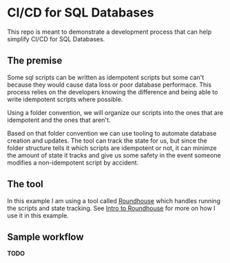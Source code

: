 # CI/CD for SQL Databases

This repo is meant to demonstrate a development process that can help simplify CI/CD for SQL Databases.


## The premise

Some sql scripts can be written as idempotent scripts but some can't because they would cause data loss or poor database performace. This process relies on the developers knowing the difference and being able to write idempotent scripts where possible.

Using a folder convention, we will organize our scripts into the ones that are idempotent and the ones that aren't. 

Based on that folder convention we can use tooling to automate database creation and updates. The tool can track the state for us, but since the folder structure tells it which scripts are idempotent or not, it can minimze the amount of state it tracks and give us some safety in the event someone modifies a non-idempotent script by accident.

## The tool

In this example I am using a tool called [Roundhouse](https://github.com/chucknorris/roundhouse/wiki) which handles running the scripts and state tracking.
See [Intro to Roundhouse](IntroToRoundhouse.md) for more on how I use it in this example.

## Sample workflow

**TODO**